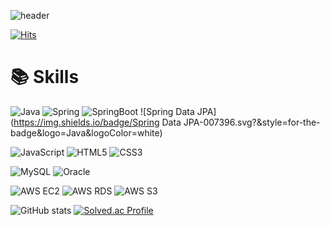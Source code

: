 

<!--
**seungeun90/seungeun90** is a ✨ _special_ ✨ repository because its `README.md` (this file) appears on your GitHub profile.

Here are some ideas to get you started:

- 🔭 I’m currently working on ...
- 🌱 I’m currently learning ...
- 👯 I’m looking to collaborate on ...
- 🤔 I’m looking for help with ...
- 💬 Ask me about ...
- 📫 How to reach me: ...
- 😄 Pronouns: ...
- ⚡ Fun fact: ...
-->

![header](https://capsule-render.vercel.app/api?type=wave&color=auto&height=150&section=header&text=BackEnd%20Developer&fontSize=40)

[![Hits](https://hits.seeyoufarm.com/api/count/incr/badge.svg?url=https%3A%2F%2Fgithub.com%2Fseungeun90&count_bg=%2379C83D&title_bg=%23555555&icon=&icon_color=%23E7E7E7&title=hits&edge_flat=false)](https://hits.seeyoufarm.com)

# 📚 Skills

![Java](https://img.shields.io/badge/Java-007396.svg?&style=for-the-badge&logo=Java&logoColor=white)
![Spring](https://img.shields.io/badge/Spring-6DB33F.svg?&style=for-the-badge&logo=Spring&logoColor=white)
![SpringBoot](https://img.shields.io/badge/SpringBoot-6DB33F.svg?&style=for-the-badge&logo=Java&logoColor=white)
![Spring Data JPA](https://img.shields.io/badge/Spring Data JPA-007396.svg?&style=for-the-badge&logo=Java&logoColor=white)

![JavaScript](https://img.shields.io/badge/JavaScript-F7DF1E.svg?&style=for-the-badge&logo=JavaScript&logoColor=white)
![HTML5](https://img.shields.io/badge/HTML5-E34F26.svg?&style=for-the-badge&logo=HTML5&logoColor=white)
![CSS3](https://img.shields.io/badge/CSS3-1572B6.svg?&style=for-the-badge&logo=CSS3&logoColor=white)

![MySQL](https://img.shields.io/badge/MySQL-4479A1.svg?&style=for-the-badge&logo=MySQL&logoColor=white)
![Oracle](https://img.shields.io/badge/Oracle-F80000.svg?&style=for-the-badge&logo=Oracle&logoColor=white)

![AWS EC2](https://img.shields.io/badge/EC2-FF9900.svg?&style=for-the-badge&logo=Java&logoColor=white)
![AWS RDS](https://img.shields.io/badge/RDS-527FFF.svg?&style=for-the-badge&logo=Java&logoColor=white)
![AWS S3](https://img.shields.io/badge/S3-569A31.svg?&style=for-the-badge&logo=Java&logoColor=white)


![GitHub stats](https://github-readme-stats.vercel.app/api?username=seungeun90&show_icons=true&theme=radical)
[![Solved.ac Profile](http://mazassumnida.wtf/api/v2/generate_badge?boj=ssseung90)](https://solved.ac/ssseung90/)

